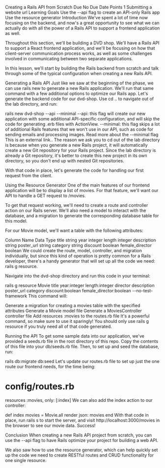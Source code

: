 Creating a Rails API from Scratch
Due No Due Date
Points 1
Submitting a website url
Learning Goals
Use the --api flag to create an API-only Rails app
Use the resource generator
Introduction
We've spent a lot of time now focusing on the backend, and now's a great opportunity to see what we can actually do with all the power of a Rails API to support a frontend application as well.

Throughout this section, we'll be building a DVD shop. We'll have a Rails API to support a React frontend application, and we'll be focusing on how that client-server communication process works, as well as some challenges involved in communicating between two separate applications.

In this lesson, we'll start by building the Rails backend from scratch and talk through some of the typical configuration when creating a new Rails API.

Generating a Rails API
Just like we saw at the beginning of the phase, we can use rails new to generate a new Rails application. We'll run that same command with a few additional options to optimize our Rails app. Let's generate the backend code for our dvd-shop. Use cd .. to navigate out of the lab directory, and run:

rails new dvd-shop --api --minimal 
--api: this flag will create our new application with some additional API-specific configuration, and will skip the code for generating .erb files with ActionView.
--minimal: this flag skips a lot of additional Rails features that we won't use in our API, such as code for sending emails and processing images. Read more about the --minimal flag
This is an external link..
The reason we ask you to cd out of the lab directory is because when you generate a new Rails project, it will automatically create a new Git repository for your Rails project. Since the lab directory is already a Git repository, it's better to create this new project in its own directory, so you don't end up with nested Git repositories.

With that code in place, let's generate the code for handling our first request from the client.

Using the Resource Generator
One of the main features of our frontend application will be to display a list of movies. For that feature, we'll want our API to handle a GET request to /movies.

To get that request working, we'll need to create a route and controller action on our Rails server. We'll also need a model to interact with the database, and a migration to generate the corresponding database table for this model.

For our Movie model, we'll want a table with the following attributes:

Column Name	Data Type
title	string
year	integer
length	integer
description	string
poster_url	string
category	string
discount	boolean
female_director	boolean
We could create the route, model, controller, and migration individually, but since this kind of operation is pretty common for a Rails developer, there's a handy generator that will set up all the code we need: rails g resource.

Navigate into the dvd-shop directory and run this code in your terminal:

rails g resource Movie title year:integer length:integer director description poster_url category discount:boolean female_director:boolean --no-test-framework 
This command will:

Generate a migration for creating a movies table with the specified attributes
Generate a Movie model file
Generate a MoviesController controller file
Add resources :movies to the routes.rb file
It's a powerful command, so make sure to use it sparingly! You should only use rails g resource if you truly need all of that code generated.

Running the API
To get some sample data into our application, we've provided a seeds.rb file in the root directory of this repo. Copy the contents of this file into your db/seeds.rb file. Then, to set up and seed the database, run:

rails db:migrate db:seed 
Let's update our routes.rb file to set up just the one route our frontend needs, for the time being:

# config/routes.rb
resources :movies, only: [:index] 
We can also add the index action to our controller:

def index
  movies = Movie.all
  render json: movies
end 
With that code in place, run rails s to start the server, and visit http://localhost:3000/movies in the browser to see our movie data. Success!

Conclusion
When creating a new Rails API project from scratch, you can use the --api flag to have Rails optimize your project for building a web API.

We also saw how to use the resource generator, which can help quickly set up the code we need to create RESTful routes and CRUD functionality for one single resource.

